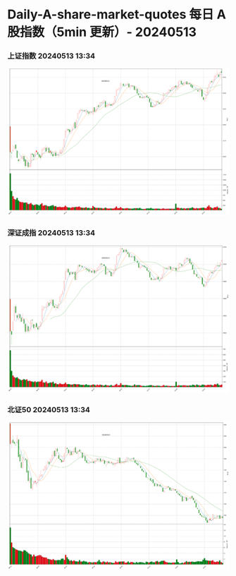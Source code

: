 
# Daily-A-share-market-quotes 每日 A 股指数（5min 更新）- 20240513

### 上证指数 20240513 13:34
![](./fig/2024/5/20240513-sh000001.png)

### 深证成指 20240513 13:34
![](./fig/2024/5/20240513-sz399001.png)

### 北证50 20240513 13:34
![](./fig/2024/5/20240513-bj899050.png)
